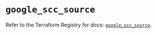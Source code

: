 # `google_scc_source`

Refer to the Terraform Registry for docs: [`google_scc_source`](https://registry.terraform.io/providers/hashicorp/google-beta/6.49.3/docs/resources/google_scc_source).
